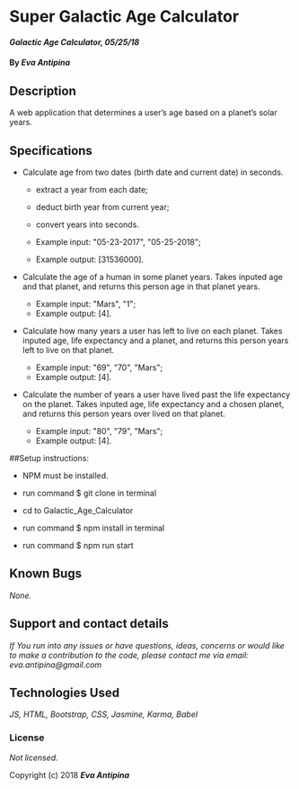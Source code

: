 # Super Galactic Age Calculator

#### _Galactic Age Calculator, 05/25/18_

#### By _**Eva Antipina**_

## Description

A web application that determines a user’s age based on a planet’s solar years.

## Specifications

* Calculate age from two dates (birth date and current date) in seconds.
    * extract a year from each date;
    * deduct birth year from current year;
    * convert years into seconds.

    * Example input: "05-23-2017", "05-25-2018";
    * Example output: [31536000].


* Calculate the age of a human in some planet years. Takes inputed age and that planet, and returns this person age in that planet years.
    * Example input: "Mars", "1";
    * Example output: [4].

* Calculate how many years a user has left to live on each planet. Takes inputed age, life expectancy and a planet, and returns this person years left to live on that planet.
    * Example input: "69", "70", "Mars";
    * Example output: [4].

* Calculate the number of years a user have lived past the life expectancy on the planet. Takes inputed age, life expectancy and a chosen planet, and returns this person years over lived on that planet.
   * Example input: "80", "79", "Mars";
   * Example output: [4].

##Setup instructions:

* NPM must be installed.

* run command $ git clone in terminal

* cd to Galactic_Age_Calculator

* run command $ npm install in terminal

* run command $ npm run start



## Known Bugs

_None._

## Support and contact details

_If You run into any issues or have questions, ideas, concerns or would like to make a contribution to the code, please contact me via email: eva.antipina@gmail.com_

## Technologies Used

_JS, HTML, Bootstrap, CSS, Jasmine, Karma, Babel_

### License

*Not licensed.*

Copyright (c) 2018 **_Eva Antipina_**
